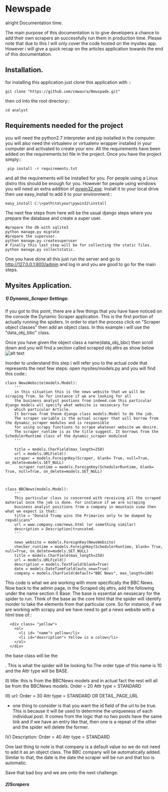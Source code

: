 # Newspade
alright Documentation time.

The main purpose of this documentation is to give developers a chance to add their own scrapers an successfully run them in production time.
Please note that due to this I will only cover the code hosted on the mysites app. However i will give a quick recap on the articles application towards the end of this documentation.


Installation.
------------
for installing this application just clone this application with ::

    git clone "https://github.com/cmwaura/Newspade.git"
then cd into the root directory::
    
    cd analyst
    
Requirements needed for the project
-------------------------------------------

you will need the python2.7 interpreter and pip installed in the computer. you will also need the virtualenv or virtualenv wrapper installed in your computer and activated to create your env.
All the requirements have been added on the requirements.txt file in the project. Once you have the project simply::

     pip install -r requirements.txt

and all the requirements will be installed for you. For people using a Linux distro this should be enough for you. However
for people using windows you will need an extra addition of [pywin32.exe](https://sourceforge.net/projects/pywin32/). Install it to your local drive then use easy_install to add it to your environment::
 
    easy_install C:\>path\to\your\pywin32\install

The next few steps from here will be the usual django steps where you prepare the database and create a super user.

    #prepare the db with sqlite3
    python manage.py migrate
    #prepare the superuser.
    python manage.py createsuperuser
    # finally this last step will be for collecting the static files.
    python manage.py collectstatic.
    
One you have done all this just run the server and go to http://127.0.0.1:800/admin and log in and you are good to go for the main steps.

Mysites Application.
--------------------
##### 1) Dynamic_Scraper Settings:

If you got to this point, there are a few things that you have have noticed on the console the Dynamic Scraper application. This is the first portion of actually running the spiders. In order to start the process click on "Scraper object classes" then add an object class.
In this example i will use the "data_obj_bbc" class.

Once you have given the object class a name(data_obj_bbc) then scroll down and you will find a section called scraped obj attrs as show 
below
![alt text](http://i.imgur.com/ksbuK3c.png)

Inorder to understand this step i will refer you to the actual code that represents the next few steps:
open mysites/models.py and you will find this code::

    class NewsWebsite(models.Model):
      	'''
      	in this situation this is the news website that we will be scraping from. So for instance if we are looking for all 
      	the business analyst postions from indeed.com this particular django models wll specify what website is nessecary for
      	which particular Article. 
      	It borrows from thenm django class models.Model to do the job.
      	The scraper variable is the actual scraper that will borrow from the dynamic_scraper modules and is responsible 
      	for using scrapy functions to scrape whatever website we desire.
      	The scraper_runtime is as the title suggest. It borrows from the SchedulerRuntime class of the dynamic_scraper modulesd
      	'''

      	title = models.CharField(max_length=250)
      	url = models.URLField()
      	scraper = models.ForeignKey(Scraper, blank= True, null=True, on_delete=models.SET_NULL)
    	  scraper_runtime = models.ForeignKey(SchedulerRuntime, blank= True, null=True, on_delete=models.SET_NULL)



    class BBCNews(models.Model):
      	'''
      	This particular class is concerned with receiving all the scraped material once the job is done. For instance if we are scraping 
      	business analyst positions from a company in mountain view then what we expect is that:
      	title = "Donald Trump wins the Primaries only to be dumped by republicans"
      	url = www.company.com/news.html (or something similar)
      	description = Description|truncated.
      	'''
      
      	news_website = models.ForeignKey(NewsWebsite)
      	checker_runtime = models.ForeignKey(SchedulerRuntime, blank= True, null=True, on_delete=models.SET_NULL)
      	title = models.CharField(max_length=250)
      	url = models.URLField()
      	description = models.TextField(blank=True)
      	date = models.DateTimeField(auto_now=True)
      	company = models.CharField(default="BBC News", max_length=100)

This code is what we are working with more specifically the BBC News. Now back to the admin page, in the Scraped obj attrs, add the following under the name section 
  I) Base:
  The base is essential an nessecary for the spider to run. Think of the base as the core html that the spider will identify inorder to 
  take the elements from that particular core. So for instance, if we are working with scrapy and we have need to get a news website with a html tree of::
      
      <div class= "yellow">
        <ol>
          <li id= "name"> yellow</li>
          <li id="description"> Yellow is a colow</li>
        </ol>
      </div>
    
  the base class will be the
        <div class="yellow">.
  This is what the spider will be looking for.The order type of this name is 10 and the Attr type will be BASE.
  
  II) title:
  this is from the BBCNews models and in actual fact the rest will all be from the BBCNews models.
  Order = 20
  Attr type = STANDARD
  
  III) url:
  Order = 30
  Attr type = STANDARD OR DETAIL_PAGE_URL
  * one thing to consider is that you want the id field of the url to be true. This is because it will be used to determine the uniqueness of each individual post. It comes from the logic that no two posts have the same link and if we have an entry like that, then one is a repeat of the other and the spider will delete the former.
  
  
  IV) Description:
  Order = 40
  Attr type = STANDARD

One last thing to note is that company is a default value so we do not need to add it as an object class. The BBC company will be automatically added. Similar to that, the date is the date the scraper will be run and that too is automatic.

Save that bad boy and we are onto the next challenge.

##### 2)Scrapers



    
